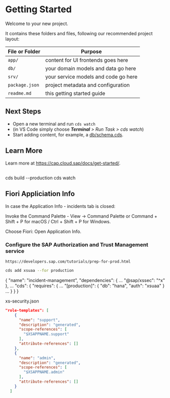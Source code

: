 # Getting Started

Welcome to your new project.

It contains these folders and files, following our recommended project layout:

File or Folder | Purpose
---------|----------
`app/` | content for UI frontends goes here
`db/` | your domain models and data go here
`srv/` | your service models and code go here
`package.json` | project metadata and configuration
`readme.md` | this getting started guide


## Next Steps

- Open a new terminal and run `cds watch`
- (in VS Code simply choose _**Terminal** > Run Task > cds watch_)
- Start adding content, for example, a [db/schema.cds](db/schema.cds).


## Learn More

Learn more at https://cap.cloud.sap/docs/get-started/.

##
cds build --production
cds watch

## Fiori Appliciation Info

In case the Application Info - incidents tab is closed:

Invoke the Command Palette - View → Command Palette or Command + Shift + P for macOS / Ctrl + Shift + P for Windows.

Choose Fiori: Open Application Info.

### Configure the SAP Authorization and Trust Management service

```
https://developers.sap.com/tutorials/prep-for-prod.html
```

```bash
cds add xsuaa --for production
```

{
  "name": "incident-management",
  "dependencies": {
      ...
      "@sap/xssec": "^x"
  },
  ...
  "cds": {
    "requires": {
      ...
      "[production]": {
        "db": "hana",
        "auth": "xsuaa"
      }
    ...
    }
  }
}

xs-security.json 

```json
"role-templates": [
    {
      "name": "support",
      "description": "generated",
      "scope-references": [
        "$XSAPPNAME.support"
      ],
      "attribute-references": []
    },
    {
      "name": "admin",
      "description": "generated",
      "scope-references": [
        "$XSAPPNAME.admin"
      ],
      "attribute-references": []
    }
  ]
  ```